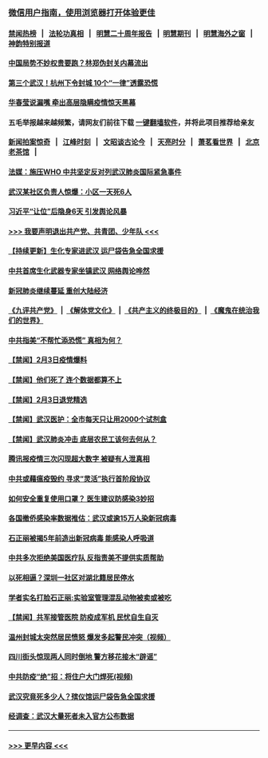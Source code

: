 ### [微信用户指南，使用浏览器打开体验更佳](https://github.com/gfw-breaker/banned-news1/blob/master/indexes/wechat-guide.md?t=0)
#### [禁闻热榜](热点新闻.md?t=0)  &nbsp;&nbsp;|&nbsp;&nbsp; [法轮功真相](https://github.com/gfw-breaker/truth/blob/master/README.md?t=0) &nbsp;&nbsp;|&nbsp;&nbsp; [明慧二十周年报告](https://github.com/gfw-breaker/mh-reports/blob/master/README.md?t=0) &nbsp;&nbsp;|&nbsp;&nbsp;[明慧期刊](https://github.com/gfw-breaker/mh-qikan) &nbsp;&nbsp;|&nbsp;&nbsp; [明慧海外之窗](https://github.com/gfw-breaker/mh-news/blob/master/README.md?t=0) &nbsp;&nbsp;|&nbsp;&nbsp; [神韵特别报道](https://github.com/gfw-breaker/mh-news/blob/master/shenyun.md?t=0)
#### [中国局势不妙权贵要跑？林郑伪封关内幕流出](../pages/prog204/a102768599.md?t=02041144) 
#### [第三个武汉！杭州下令封城 10个“一律”透露恐慌](../pages/prog204/a102768614.md?t=02041144) 
#### [华春莹说漏嘴 牵出高层隐瞒疫情惊天黑幕](../pages/prog204/a102768583.md?t=02041144) 
#### 五毛举报越来越频繁，请网友们前往下载 [一键翻墙软件](https://github.com/gfw-breaker/ssr-accounts)，并将此项目推荐给亲友
#### [新闻拍案惊奇](https://github.com/gfw-breaker/banned-news1/blob/master/pages/link4.md) &nbsp;&nbsp;|&nbsp;&nbsp; [江峰时刻](https://github.com/gfw-breaker/banned-news1/blob/master/pages/link4.md) &nbsp;&nbsp;|&nbsp;&nbsp; [文昭谈古论今](https://github.com/gfw-breaker/banned-news1/blob/master/pages/link4.md) &nbsp;&nbsp;|&nbsp;&nbsp; [天亮时分](https://github.com/gfw-breaker/banned-news1/blob/master/pages/link4.md) &nbsp;&nbsp;|&nbsp;&nbsp; [萧茗看世界](https://github.com/gfw-breaker/banned-news1/blob/master/pages/link4.md) &nbsp;&nbsp;|&nbsp;&nbsp; [北京老茶馆](https://github.com/gfw-breaker/banned-news1/blob/master/pages/link4.md) &nbsp;&nbsp;|&nbsp;&nbsp; 
#### [法媒：施压WHO 中共坚定反对列武汉肺炎国际紧急事件](../pages/prog204/a102768584.md?t=02041144) 
#### [武汉某社区负责人惊爆：小区一天死6人](../pages/prog204/a102768549.md?t=02041144) 
#### [习近平“让位”后隐身6天 引发舆论风暴](../pages/prog204/a102768551.md?t=02041144) 
#### [>>> 我要声明退出共产党、共青团、少年队 <<<](https://github.com/begood0513/goodnews/blob/master/quit/letter.md) 
#### [【持续更新】生化专家进武汉 运尸袋告急全国求援](../pages/prog204/a102757185.md?t=02041144) 
#### [中共首席生化武器专家坐镇武汉 网络舆论哗然](../pages/prog204/a102768469.md?t=02041144) 
#### [新冠肺炎继续蔓延 重创大陆经济](../pages/prog204/a102768460.md?t=02041144) 
#### [《九评共产党》](https://github.com/begood0513/9ping.md/blob/master/README.md) &nbsp;|&nbsp; [《解体党文化》](../../../../jtdwh.md/blob/master/README.md)  &nbsp;|&nbsp; [《共产主义的终极目的》](../../../../gczydzjmd.md/blob/master/README.md) &nbsp;|&nbsp; [《魔鬼在统治我们的世界》](../../../../mgztzwmdsj.md/blob/master/README.md) 
#### [中共指美“不帮忙添恐慌” 真相为何？](../pages/prog204/a102768397.md?t=02041144) 
#### [【禁闻】2月3日疫情爆料](../pages/prog204/a102768419.md?t=02041144) 
#### [【禁闻】他们死了 连个数据都算不上](../pages/prog204/a102768417.md?t=02041144) 
#### [【禁闻】2月3日退党精选](../pages/prog204/a102768405.md?t=02041144) 
#### [【禁闻】武汉医护：全市每天只让用2000个试剂盒](../pages/prog204/a102768395.md?t=02041144) 
#### [【禁闻】武汉肺炎冲击 底层农民工该何去何从？](../pages/prog204/a102768377.md?t=02041144) 
#### [腾讯报疫情三次闪现超大数字 被疑有人泄真相](../pages/prog204/a102768360.md?t=02041144) 
#### [中共或藉瘟疫毁约 寻求“灵活”执行首阶段协议](../pages/prog204/a102768331.md?t=02041144) 
#### [如何安全重复使用口罩？ 医生建议防感染3妙招](../pages/prog204/a102768262.md?t=02041144) 
#### [各国撤侨感染率数据推估：武汉或逾15万人染新冠病毒](../pages/prog204/a102768359.md?t=02041144) 
#### [石正丽被揭5年前造出新冠病毒 能感染人呼吸道](../pages/prog204/a102768327.md?t=02041144) 
#### [中共多次拒绝美国医疗队 反指责美不提供实质帮助](../pages/prog204/a102768326.md?t=02041144) 
#### [以死相逼？深圳一社区对湖北籍居民停水](../pages/prog204/a102768290.md?t=02041144) 
#### [学者实名打脸石正丽:实验室管理混乱动物被卖或被吃](../pages/prog204/a102768267.md?t=02041144) 
#### [【禁闻】共军接管医院 防疫成军机 民忧自生自灭](../pages/prog204/a102768306.md?t=02041144) 
#### [温州封城太突然居民愤怒 爆发多起警民冲突（视频）](../pages/prog204/a102768233.md?t=02041144) 
#### [四川街头惊现两人同时倒地 警方移花接木“辟谣”](../pages/prog204/a102768181.md?t=02041144) 
#### [中共防疫“绝”招：将住户大门焊死(视频)](../pages/prog204/a102768078.md?t=02041144) 
#### [武汉究竟死多少人？殡仪馆运尸袋告急全国求援](../pages/prog204/a102766935.md?t=02041144) 
#### [经调查：武汉大量死者未入官方公布数据](../pages/prog204/a102767955.md?t=02041144) 

----
#### [ >>> 更早内容 <<< ](../indexes/prog204-earlier.md)
